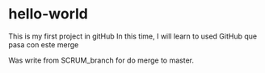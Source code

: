 # hello-world
This is my first project in gitHub
In this time, I will learn to used GitHub 
que pasa con este merge 

Was write from SCRUM_branch for do merge to master. 
